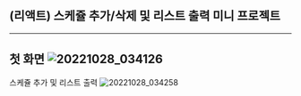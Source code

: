## (리액트) 스케쥴 추가/삭제 및 리스트 출력 미니 프로젝트

----------------
첫 화면
![20221028_034126](https://user-images.githubusercontent.com/75942405/198373154-6bd874d9-fb88-4ec6-8e60-88b1ec75a50c.png)
---------------
스케쥴 추가 및 리스트 출력
![20221028_034258](https://user-images.githubusercontent.com/75942405/198373169-9edaad1a-9e03-44e5-855c-d77bec3eb923.png)

